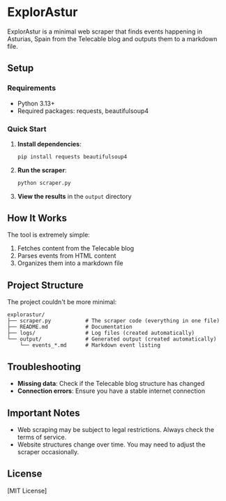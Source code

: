 # ExplorAstur

ExplorAstur is a minimal web scraper that finds events happening in Asturias, Spain from the Telecable blog and outputs them to a markdown file.

## Setup

### Requirements
- Python 3.13+
- Required packages: requests, beautifulsoup4

### Quick Start

1. **Install dependencies**:
   ```bash
   pip install requests beautifulsoup4
   ```

2. **Run the scraper**:
   ```bash
   python scraper.py
   ```

3. **View the results** in the `output` directory

## How It Works

The tool is extremely simple:
1. Fetches content from the Telecable blog
2. Parses events from HTML content
3. Organizes them into a markdown file

## Project Structure

The project couldn't be more minimal:

```
explorastur/
├── scraper.py           # The scraper code (everything in one file)
├── README.md            # Documentation
├── logs/                # Log files (created automatically)
└── output/              # Generated output (created automatically)
    └── events_*.md      # Markdown event listing
```

## Troubleshooting

- **Missing data**: Check if the Telecable blog structure has changed
- **Connection errors**: Ensure you have a stable internet connection

## Important Notes

- Web scraping may be subject to legal restrictions. Always check the terms of service.
- Website structures change over time. You may need to adjust the scraper occasionally.

## License

[MIT License]
